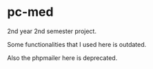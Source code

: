 # pc-med
2nd year 2nd semester project.

Some functionalities that I used here is outdated.

Also the phpmailer here is deprecated.
